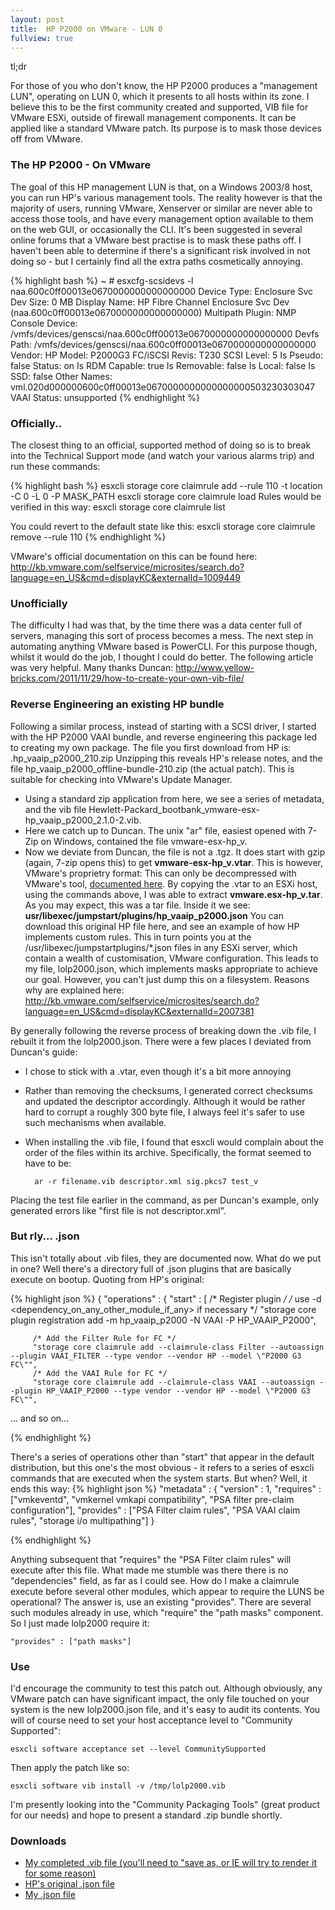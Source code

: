 ```yaml
---
layout: post
title:  HP P2000 on VMware - LUN 0
fullview: true
---
```


tl;dr

For those of you who don't know, the HP P2000 produces a "management LUN", operating on LUN 0, which it presents to all hosts within its zone. 
 I believe this to be the first community created and supported, VIB file for VMware ESXi, outside of firewall management components. It can be applied like a standard VMware patch. 
 Its purpose is to mask those devices off from VMware. 



### The HP P2000 - On VMware

The goal of this HP management LUN is that, on a Windows 2003/8 host, you can run HP's various management tools. The reality however is that the majority of users, running VMware, Xenserver or similar are never able to access those tools, and have every management option available to them on the web GUI, or occasionally the CLI.
 It's been suggested in several online forums that a VMware best practise is to mask these paths off. I haven't been able to determine if there's a significant risk involved in not doing so - but I certainly find all the extra paths cosmetically annoying.

{% highlight bash %}
~ # esxcfg-scsidevs -l
naa.600c0ff00013e0670000000000000000
   Device Type: Enclosure Svc Dev
   Size: 0 MB
   Display Name: HP Fibre Channel Enclosure Svc Dev (naa.600c0ff00013e0670000000000000000)
   Multipath Plugin: NMP
   Console Device: /vmfs/devices/genscsi/naa.600c0ff00013e0670000000000000000
   Devfs Path: /vmfs/devices/genscsi/naa.600c0ff00013e0670000000000000000
   Vendor: HP        Model: P2000G3 FC/iSCSI  Revis: T230
   SCSI Level: 5  Is Pseudo: false Status: on
   Is RDM Capable: true  Is Removable: false
   Is Local: false Is SSD: false
   Other Names:
      vml.020d000000600c0ff00013e0670000000000000000503230303047
   VAAI Status: unsupported
{% endhighlight %}


### Officially..

The closest thing to an official, supported method of doing so is to break into the Technical Support mode (and watch your various alarms trip) and run these commands:

{% highlight bash %}
esxcli storage core claimrule add --rule 110 -t location -C 0 -L 0 -P MASK_PATH
esxcli storage core claimrule load
Rules would be verified in this way:
esxcli storage core claimrule list

You could revert to the default state like this:
esxcli storage core claimrule remove --rule 110
{% endhighlight %}

VMware's official documentation on this can be found here: http://kb.vmware.com/selfservice/microsites/search.do?language=en_US&cmd=displayKC&externalId=1009449 

### Unofficially
The difficulty I had was that, by the time there was a data center full of servers, managing this sort of process becomes a mess. The next step in automating anything VMware based is PowerCLI. For this purpose though, whilst it would do the job, I thought I could do better. The following article was very helpful. Many thanks Duncan: http://www.yellow-bricks.com/2011/11/29/how-to-create-your-own-vib-file/ 

### Reverse Engineering an existing HP bundle
Following a similar process, instead of starting with a SCSI driver, I started with the HP P2000 VAAI bundle, and reverse engineering this package led to creating my own package. 
 The file you first download from HP is: .hp_vaaip_p2000_210.zip
 Unzipping this reveals HP's release notes, and the file hp_vaaip_p2000_offline-bundle-210.zip (the actual patch). This is suitable for checking into VMware's Update Manager.

- Using a standard zip application from here, we see a series of metadata, and the vib file Hewlett-Packard_bootbank_vmware-esx-hp_vaaip_p2000_2.1.0-2.vib.
- Here we catch up to Duncan. The unix "ar" file, easiest opened with 7-Zip on Windows, contained the file vmware-esx-hp_v.
- Now we deviate from Duncan, the file is not a .tgz. It does start with gzip (again, 7-zip opens this) to get **vmware-esx-hp_v.vtar**. This is however, VMware's proprietry format: This can only be decompressed with VMware's tool, [documented here](http://www.virtuallyghetto.com/2011/08/how-to-create-and-modify-vgz-vmtar.html).
 By copying the .vtar to an ESXi host, using the commands above, I was able to extract **vmware.esx-hp_v.tar**. As you may expect, this was a tar file. Inside it we see:
**usr/libexec/jumpstart/plugins/hp_vaaip_p2000.json**
You can download this original HP file here, and see an example of how HP implements custom rules. This in turn points you at the /usr/libexec/jumpstartplugins/*.json files in any ESXi server, which contain a wealth of customisation, VMware configuration. This leads to my file, lolp2000.json, which implements masks appropriate to achieve our goal. However, you can't just dump this on a filesystem. Reasons why are explained here: http://kb.vmware.com/selfservice/microsites/search.do?language=en_US&cmd=displayKC&externalId=2007381 

 By generally following the reverse process of breaking down the .vib file, I rebuilt it from the lolp2000.json. There were a few places I deviated from Duncan's guide: 

- I chose to stick with a .vtar, even though it's a bit more annoying
- Rather than removing the checksums, I generated correct checksums and updated the descriptor accordingly. Although it would be rather hard to corrupt a roughly 300 byte file, I always feel it's safer to use such mechanisms when available.
- When installing the .vib file, I found that esxcli would complain about the order of the files within its archive. Specifically, the format seemed to have to be: 

        ar -r filename.vib descriptor.xml sig.pkcs7 test_v

Placing the test file earlier in the command, as per Duncan's example, only generated errors like "first file is not descriptor.xml". 


### But rly... .json
This isn't totally about .vib files, they are documented now. What do we put in one? Well there's a directory full of .json plugins that are basically execute on bootup. Quoting from HP's original: 

{% highlight json %}
{
   "operations" :
   {
      "start" :
      [
         /* Register plugin */
         /* use -d <dependency_on_any_other_module_if_any> if necessary */
         "storage core plugin registration add -m hp_vaaip_p2000 -N VAAI -P HP_VAAIP_P2000",

         /* Add the Filter Rule for FC */
         "storage core claimrule add --claimrule-class Filter --autoassign --plugin VAAI_FILTER --type vendor --vendor HP --model \"P2000 G3 FC\"",
         /* Add the VAAI Rule for FC */
         "storage core claimrule add --claimrule-class VAAI --autoassign --plugin HP_VAAIP_P2000 --type vendor --vendor HP --model \"P2000 G3 FC\"",
... and so on...

{% endhighlight %}

There's a series of operations other than "start" that appear in the default distribution, but this one's the most obvious - it refers to a series of esxcli commands that are executed when the system starts. But when? 
 Well, it ends this way: 
{% highlight json %}
   "metadata" :
   {
      "version"  : 1,
      "requires" : ["vmkeventd", "vmkernel vmkapi compatibility", "PSA filter pre-claim configuration"],
      "provides" : ["PSA Filter claim rules", "PSA VAAI claim rules", "storage i/o multipathing"]
   }

{% endhighlight %}


Anything subsequent that "requires" the "PSA Filter claim rules" will execute after this file. What made me stumble was there there is no "dependencies" field, as far as I could see. How do I make a claimrule execute before several other modules, which appear to require the LUNS be operational? The answer is, use an existing "provides". 
 There are several such modules already in use, which "require" the "path masks" component. So I just made lolp2000 require it:
 
    "provides" : ["path masks"]



### Use
I'd encourage the community to test this patch out. Although obviously, any VMware patch can have significant impact, the only file touched on your system is the new lolp2000.json file, and it's easy to audit its contents. 
 You will of course need to set your host acceptance level to "Community Supported": 

    esxcli software acceptance set --level CommunitySupported

Then apply the patch like so:

    esxcli software vib install -v /tmp/lolp2000.vib


I'm presently looking into the "Community Packaging Tools" (great product for our needs) and hope to present a standard .zip bundle shortly. 

### Downloads
- [My completed .vib file (you'll need to "save as, or IE will try to render it for some reason)](/assets/downloads/lolp2000.vib)
- [HP's original .json file](/assets/downloads/hp_vaaip_p2000.json)
- [My .json file](/assets/downloads/lolp2000.json)
